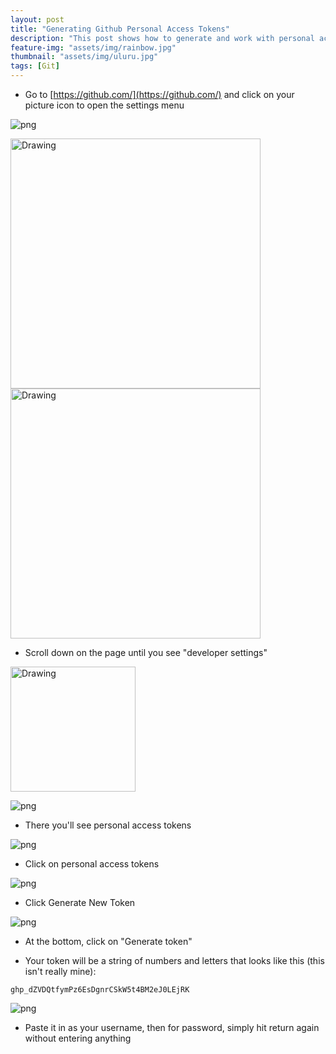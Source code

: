 ```yaml
---
layout: post
title: "Generating Github Personal Access Tokens"
description: "This post shows how to generate and work with personal access tokens on Github."
feature-img: "assets/img/rainbow.jpg"
thumbnail: "assets/img/uluru.jpg"
tags: [Git]
---
```


* Go to [https://github.com/](https://github.com/) and click on your picture icon to open the settings menu

![png]({{site.baseurl}}/assets/img/github_settings_menu.png)

<img src="/assets/img/neural_style/github_settings_menu.png" alt="Drawing" style="width: 400px;"/>

<img src="/assets/img/neural_style/github_settings_menu.png" alt="Drawing" style="height: 400px;"/>

* Scroll down on the page until you see "developer settings"

<img src="/assets/img/neural_style/github_developer_settings.png" alt="Drawing" style="height: 200px;"/>

![png]({{site.baseurl}}/assets/img/github_developer_settings.png)

* There you'll see personal access tokens

![png]({{site.baseurl}}/assets/img/github_pat_menu.png)

* Click on personal access tokens

![png]({{site.baseurl}}/assets/img/github_pat.png)

* Click Generate New Token

![png]({{site.baseurl}}/assets/img/github_new_token.png)

* At the bottom, click on "Generate token"

* Your token will be a string of numbers and letters that looks like this (this isn't really mine):

`ghp_dZVDQtfymPz6EsDgnrCSkW5t4BM2eJ0LEjRK`

![png]({{site.baseurl}}/assets/img/gh_pat_console.png)

* Paste it in as your username, then for password, simply hit return again without entering anything
